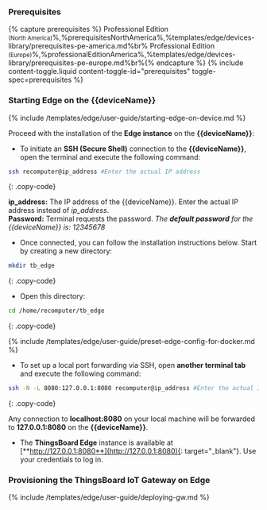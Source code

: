 ### Prerequisites

{% capture prerequisites %}
Professional Edition<br><small>(North America)</small>%,%prerequisitesNorthAmerica%,%templates/edge/devices-library/prerequisites-pe-america.md%br%
Professional Edition<br><small>(Europe)</small>%,%professionalEditionAmerica%,%templates/edge/devices-library/prerequisites-pe-europe.md%br%{% endcapture %}
{% include content-toggle.liquid content-toggle-id="prerequisites" toggle-spec=prerequisites %}

### Starting Edge on the {{deviceName}}

{% include /templates/edge/user-guide/starting-edge-on-device.md %}

Proceed with the installation of the **Edge instance** on the **{{deviceName}}**:

* To initiate an **SSH (Secure Shell)** connection to the **{{deviceName}}**, open the terminal and execute the following command:

```bash
ssh recomputer@ip_address #Enter the actual IP address
```
{: .copy-code}

**ip_address:** The IP address of the {{deviceName}}. Enter the actual IP address instead of _ip_address_.<br>
**Password:** Terminal requests the password. _The **default password** for the {{deviceName}} is: 12345678_

* Once connected, you can follow the installation instructions below. Start by creating a new directory:

```bash
mkdir tb_edge
```
{: .copy-code}

* Open this directory:

```bash
cd /home/recomputer/tb_edge
```
{: .copy-code}

{% include /templates/edge/user-guide/preset-edge-config-for-docker.md %}

* To set up a local port forwarding via SSH, open **another terminal tab** and execute the following command:

```bash
ssh -N -L 8080:127.0.0.1:8080 recomputer@ip_address #Enter the actual IP address
```
{: .copy-code}

Any connection to **localhost:8080** on your local machine will be forwarded to **127.0.0.1:8080** on the **{{deviceName}}**.

* The **ThingsBoard Edge** instance is available at [**http://127.0.0.1:8080**](http://127.0.0.1:8080){: target="_blank"}. Use your credentials to log in.

### Provisioning the ThingsBoard IoT Gateway on Edge

{% include /templates/edge/user-guide/deploying-gw.md %}